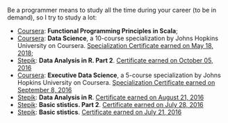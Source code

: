 Be a programmer means to study all the time during your career (to be in demand), so I try to study a lot:
* [Coursera](https://www.coursera.org): **Functional Programming Principles in Scala**;
* [Coursera](https://www.coursera.org): **Data Science**, a 10-course specialization by Johns Hopkins University on Coursera. [Specialization Certificate earned on May 18, 2018](https://www.coursera.org/account/accomplishments/specialization/C58NNARFTFP4);
* [Stepik](https://stepik.org): **Data Analysis in R. Part 2**. [Certificate earned on October 05, 2016](https://stepik.org/cert/34420)
* [Coursera](https://www.coursera.org): **Executive Data Science**, a 5-course specialization by Johns Hopkins University on Coursera. [Specialization Certificate earned on September 8, 2016](https://www.coursera.org/account/accomplishments/specialization/VQ8VP4ZNSFAX)
* [Stepik](https://stepik.org): **Data Analysis in R**. [Certificate earned on August 21, 2016](https://stepik.org/cert/31713)
* [Stepik](https://stepik.org): **Basic stistics. Part 2**. [Certificate earned on July 28, 2016](https://stepik.org/cert/30222)
* [Stepik](https://stepik.org): **Basic stistics**. [Certificate earned on July 21, 2016](https://stepik.org/cert/29820)
